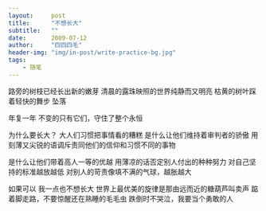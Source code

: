 ```yaml
---
layout:     post
title:      "不想长大"
subtitle:   ""
date:       2009-07-12
author:     "四四四毛"
header-img: "img/in-post/write-practice-bg.jpg"
tags:
    - 随笔
---
```




路旁的树枝已经长出新的嫩芽
清晨的露珠映照的世界纯静而又明亮
枯黄的树叶踩着轻快的舞步
坠落

年复一年
不变的只有它们，守住了整个永恒

为什么要长大？ 大人们习惯把事情看的糟糕
是什么让他们维持着审判者的骄傲
用刻薄又尖锐的语调斥责同他们的信仰和习惯不同的事物

是什么让他们带着高人一等的优越
用薄凉的话否定别人付出的种种努力
对自己坚持的标准越放越低
对别人的苛责像填不满的气球，越胀越大

如果可以
我一点也不想长大
世界上最优美的旋律是那由远而近的糖葫芦叫卖声
踮着脚走路，不要惊醒还在熟睡的毛毛虫
跌倒时不哭泣，我要当个勇敢的人